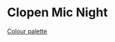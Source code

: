 Clopen Mic Night
================

[Colour palette](https://twitter.com/PaletteRandom/status/1421636812611760129)
